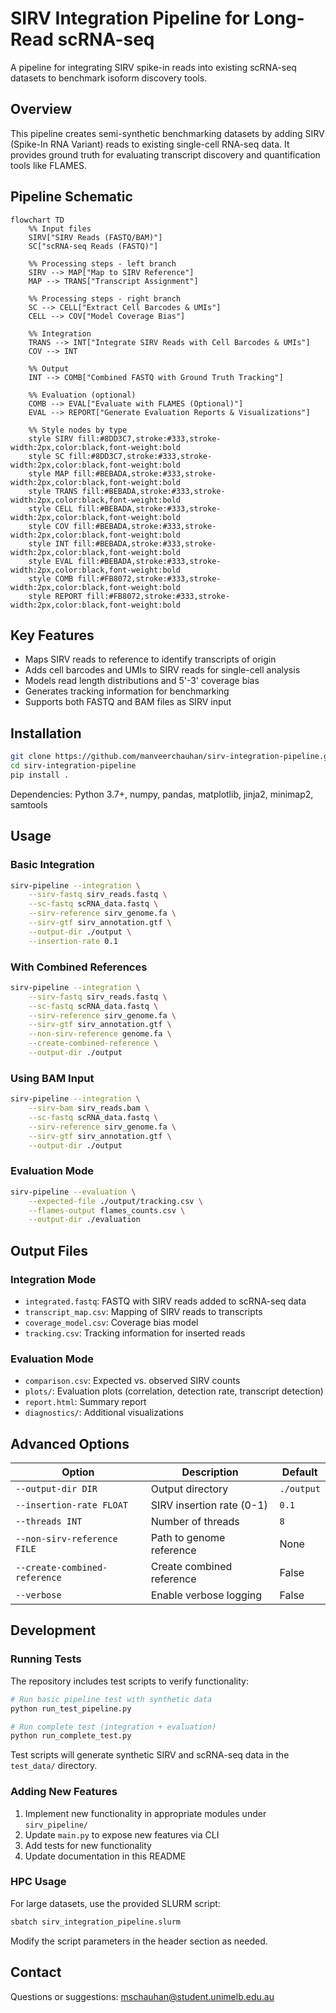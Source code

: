 # SIRV Integration Pipeline for Long-Read scRNA-seq

A pipeline for integrating SIRV spike-in reads into existing scRNA-seq datasets to benchmark isoform discovery tools.

## Overview

This pipeline creates semi-synthetic benchmarking datasets by adding SIRV (Spike-In RNA Variant) reads to existing single-cell RNA-seq data. It provides ground truth for evaluating transcript discovery and quantification tools like FLAMES.

## Pipeline Schematic

```mermaid
flowchart TD
    %% Input files
    SIRV["SIRV Reads (FASTQ/BAM)"] 
    SC["scRNA-seq Reads (FASTQ)"]
    
    %% Processing steps - left branch
    SIRV --> MAP["Map to SIRV Reference"]
    MAP --> TRANS["Transcript Assignment"]
    
    %% Processing steps - right branch
    SC --> CELL["Extract Cell Barcodes & UMIs"]
    CELL --> COV["Model Coverage Bias"]
    
    %% Integration
    TRANS --> INT["Integrate SIRV Reads with Cell Barcodes & UMIs"]
    COV --> INT
    
    %% Output
    INT --> COMB["Combined FASTQ with Ground Truth Tracking"]
    
    %% Evaluation (optional)
    COMB --> EVAL["Evaluate with FLAMES (Optional)"]
    EVAL --> REPORT["Generate Evaluation Reports & Visualizations"]
    
    %% Style nodes by type
    style SIRV fill:#8DD3C7,stroke:#333,stroke-width:2px,color:black,font-weight:bold
    style SC fill:#8DD3C7,stroke:#333,stroke-width:2px,color:black,font-weight:bold
    style MAP fill:#BEBADA,stroke:#333,stroke-width:2px,color:black,font-weight:bold
    style TRANS fill:#BEBADA,stroke:#333,stroke-width:2px,color:black,font-weight:bold
    style CELL fill:#BEBADA,stroke:#333,stroke-width:2px,color:black,font-weight:bold
    style COV fill:#BEBADA,stroke:#333,stroke-width:2px,color:black,font-weight:bold
    style INT fill:#BEBADA,stroke:#333,stroke-width:2px,color:black,font-weight:bold
    style EVAL fill:#BEBADA,stroke:#333,stroke-width:2px,color:black,font-weight:bold
    style COMB fill:#FB8072,stroke:#333,stroke-width:2px,color:black,font-weight:bold
    style REPORT fill:#FB8072,stroke:#333,stroke-width:2px,color:black,font-weight:bold
```

## Key Features

- Maps SIRV reads to reference to identify transcripts of origin
- Adds cell barcodes and UMIs to SIRV reads for single-cell analysis
- Models read length distributions and 5'-3' coverage bias
- Generates tracking information for benchmarking
- Supports both FASTQ and BAM files as SIRV input

## Installation

```bash
git clone https://github.com/manveerchauhan/sirv-integration-pipeline.git
cd sirv-integration-pipeline
pip install .
```

Dependencies: Python 3.7+, numpy, pandas, matplotlib, jinja2, minimap2, samtools

## Usage

### Basic Integration

```bash
sirv-pipeline --integration \
    --sirv-fastq sirv_reads.fastq \
    --sc-fastq scRNA_data.fastq \
    --sirv-reference sirv_genome.fa \
    --sirv-gtf sirv_annotation.gtf \
    --output-dir ./output \
    --insertion-rate 0.1
```

### With Combined References

```bash
sirv-pipeline --integration \
    --sirv-fastq sirv_reads.fastq \
    --sc-fastq scRNA_data.fastq \
    --sirv-reference sirv_genome.fa \
    --sirv-gtf sirv_annotation.gtf \
    --non-sirv-reference genome.fa \
    --create-combined-reference \
    --output-dir ./output
```

### Using BAM Input

```bash
sirv-pipeline --integration \
    --sirv-bam sirv_reads.bam \
    --sc-fastq scRNA_data.fastq \
    --sirv-reference sirv_genome.fa \
    --sirv-gtf sirv_annotation.gtf \
    --output-dir ./output
```

### Evaluation Mode

```bash
sirv-pipeline --evaluation \
    --expected-file ./output/tracking.csv \
    --flames-output flames_counts.csv \
    --output-dir ./evaluation
```

## Output Files

### Integration Mode
- `integrated.fastq`: FASTQ with SIRV reads added to scRNA-seq data
- `transcript_map.csv`: Mapping of SIRV reads to transcripts
- `coverage_model.csv`: Coverage bias model
- `tracking.csv`: Tracking information for inserted reads

### Evaluation Mode
- `comparison.csv`: Expected vs. observed SIRV counts
- `plots/`: Evaluation plots (correlation, detection rate, transcript detection)
- `report.html`: Summary report
- `diagnostics/`: Additional visualizations

## Advanced Options

| Option | Description | Default |
|--------|-------------|---------|
| `--output-dir DIR` | Output directory | `./output` |
| `--insertion-rate FLOAT` | SIRV insertion rate (0-1) | `0.1` |
| `--threads INT` | Number of threads | `8` |
| `--non-sirv-reference FILE` | Path to genome reference | None |
| `--create-combined-reference` | Create combined reference | False |
| `--verbose` | Enable verbose logging | False |

## Development

### Running Tests

The repository includes test scripts to verify functionality:

```bash
# Run basic pipeline test with synthetic data
python run_test_pipeline.py

# Run complete test (integration + evaluation)
python run_complete_test.py
```

Test scripts will generate synthetic SIRV and scRNA-seq data in the `test_data/` directory.

### Adding New Features

1. Implement new functionality in appropriate modules under `sirv_pipeline/`
2. Update `main.py` to expose new features via CLI
3. Add tests for new functionality
4. Update documentation in this README

### HPC Usage

For large datasets, use the provided SLURM script:

```bash
sbatch sirv_integration_pipeline.slurm
```

Modify the script parameters in the header section as needed.

## Contact

Questions or suggestions: mschauhan@student.unimelb.edu.au
